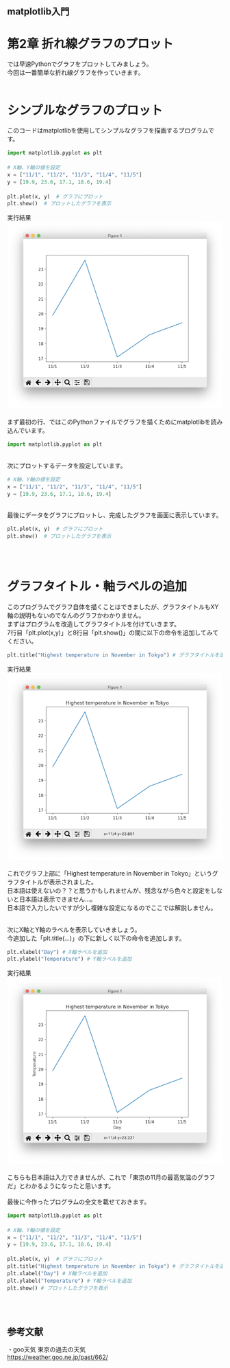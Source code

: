 ## matplotlib入門
# 第2章 折れ線グラフのプロット
では早速Pythonでグラフをプロットしてみましょう。<br>
今回は一番簡単な折れ線グラフを作っていきます。<br><br>
# シンプルなグラフのプロット
このコードはmatplotlibを使用してシンプルなグラフを描画するプログラムです。<br>
```py
import matplotlib.pyplot as plt

# X軸、Y軸の値を設定
x = ["11/1", "11/2", "11/3", "11/4", "11/5"]
y = [19.9, 23.6, 17.1, 18.6, 19.4]

plt.plot(x, y)  # グラフにプロット
plt.show()  # プロットしたグラフを表示
```
実行結果<br>
![グラフ](./Images/Figure1-1.png)
<br><br>
まず最初の行、ではこのPythonファイルでグラフを描くためにmatplotlibを読み込んでいます。<br>

```py
import matplotlib.pyplot as plt
```
<br>
次にプロットするデータを設定しています。<br>

```py
# X軸、Y軸の値を設定
x = ["11/1", "11/2", "11/3", "11/4", "11/5"]
y = [19.9, 23.6, 17.1, 18.6, 19.4]
```
<br>
最後にデータをグラフにプロットし、完成したグラフを画面に表示しています。<br>

```py
plt.plot(x, y)  # グラフにプロット
plt.show()  # プロットしたグラフを表示
```
<br><br>

# グラフタイトル・軸ラベルの追加
このプログラムでグラフ自体を描くことはできましたが、グラフタイトルもXY軸の説明もないのでなんのグラフかわかりません。<br>
まずはプログラムを改造してグラフタイトルを付けていきます。<br>
7行目「plt.plot(x,y)」と8行目「plt.show()」の間に以下の命令を追加してみてください。<br>

```py
plt.title("Highest temperature in November in Tokyo") # グラフタイトルを追加
```
実行結果<br>
![グラフ](./Images/Figure1-2.png)
<br><br>
これでグラフ上部に「Highest temperature in November in Tokyo」というグラフタイトルが表示されました。<br>
日本語は使えないの？？と思うかもしれませんが、残念ながら色々と設定をしないと日本語は表示できません...。<br>
日本語で入力したいですが少し複雑な設定になるのでここでは解説しません。<br><br>

次にX軸とY軸のラベルを表示していきましょう。<br>
今追加した「plt.title(...)」の下に新しく以下の命令を追加します。<br>

```py
plt.xlabel("Day") # X軸ラベルを追加
plt.ylabel("Temperature") # Y軸ラベルを追加
```
実行結果<br>
![グラフ](./Images/Figure1-3.png)
<br><br>
こちらも日本語は入力できませんが、これで「東京の11月の最高気温のグラフだ」とわかるようになったと思います。
<br><br>
最後に今作ったプログラムの全文を載せておきます。<br>

```py
import matplotlib.pyplot as plt

# X軸、Y軸の値を設定
x = ["11/1", "11/2", "11/3", "11/4", "11/5"]
y = [19.9, 23.6, 17.1, 18.6, 19.4]

plt.plot(x, y)  # グラフにプロット
plt.title("Highest temperature in November in Tokyo") # グラフタイトルを追加
plt.xlabel("Day") # X軸ラベルを追加
plt.ylabel("Temperature") # Y軸ラベルを追加
plt.show() # プロットしたグラフを表示
```

<br><br>
## 参考文献
・goo天気 東京の過去の天気<br>
https://weather.goo.ne.jp/past/662/